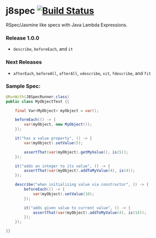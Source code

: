 j8spec [![Build Status](https://travis-ci.org/j8spec/j8spec.svg?branch=master)](https://travis-ci.org/j8spec/j8spec)
======

RSpec/Jasmine like specs with Java Lambda Expressions.

### Release 1.0.0

- `describe`, `beforeEach`, and `it`

### Next Releases

- `afterEach`, `beforeAll`, `afterAll`, `xdescribe`, `xit`, `fdescribe`, and `fit`

### Sample Spec:

```java
@RunWith(J8SpecRunner.class)
public class MyObjectTest {{

    final Var<MyObject> myObject = var();

    beforeEach(() -> {
        var(myObject, new MyObject());
    });

    it("has a value property", () -> {
        var(myObject).setValue(5);

        assertThat(var(myObject).getMyValue(), is(5));
    });

    it("adds an integer to its value", () -> {
        assertThat(var(myObject).addToMyValue(4), is(4));
    });

    describe("when initializing value via constructor", () -> {
        beforeEach(() -> {
            var(myObject).setValue(10);
        });

        it("adds given value to current value", () -> {
            assertThat(var(myObject).addToMyValue(4), is(14));
        });
    });

}}

```
